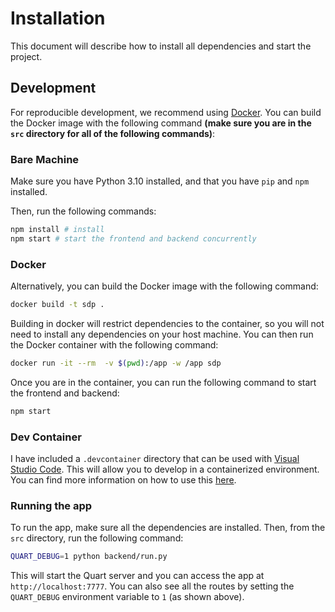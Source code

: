 # Installation

This document will describe how to install all dependencies and start the project.

## Development

For reproducible development, we recommend using [Docker](https://www.docker.com/).
You can build the Docker image with the following command **(make sure you are in the `src` directory for all of the following commands)**:

### Bare Machine

Make sure you have Python 3.10 installed, and that you have `pip` and `npm` installed.

Then, run the following commands:

```bash
npm install # install
npm start # start the frontend and backend concurrently
```

### Docker

Alternatively, you can build the Docker image with the following command:

```bash
docker build -t sdp .
```

Building in docker will restrict dependencies to the container, so you will not need to install any dependencies on your host machine.
You can then run the Docker container with the following command:

```bash
docker run -it --rm  -v $(pwd):/app -w /app sdp
```

Once you are in the container, you can run the following command to start the frontend and backend:

```bash
npm start
```

### Dev Container

I have included a `.devcontainer` directory that can be used with [Visual Studio Code](https://code.visualstudio.com/). This will allow you to develop in a containerized environment. You can find more information on how to use this [here](https://code.visualstudio.com/docs/remote/containers).

### Running the app

To run the app, make sure all the dependencies are installed. Then, from the `src` directory, run the following command:

```bash
QUART_DEBUG=1 python backend/run.py
```

This will start the Quart server and you can access the app at `http://localhost:7777`. You can also see all the routes by setting the `QUART_DEBUG` environment variable to `1` (as shown above).

